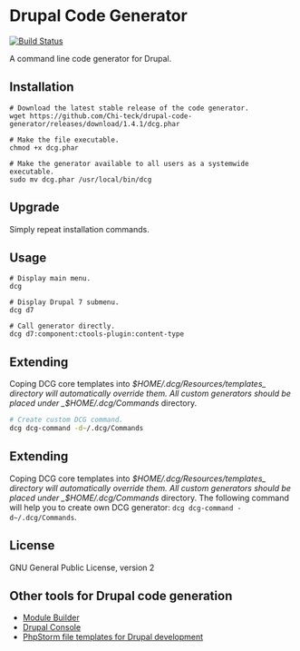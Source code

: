 # Drupal Code Generator

[![Build Status](https://travis-ci.org/Chi-teck/drupal-code-generator.svg?branch=master)](https://travis-ci.org/Chi-teck/drupal-code-generator)

A command line code generator for Drupal.

## Installation

```shell
# Download the latest stable release of the code generator.
wget https://github.com/Chi-teck/drupal-code-generator/releases/download/1.4.1/dcg.phar

# Make the file executable.
chmod +x dcg.phar

# Make the generator available to all users as a systemwide executable.
sudo mv dcg.phar /usr/local/bin/dcg
```

## Upgrade
Simply repeat installation commands.

## Usage
```shell
# Display main menu.
dcg

# Display Drupal 7 submenu.
dcg d7

# Call generator directly.
dcg d7:component:ctools-plugin:content-type
```

## Extending
Coping DCG core templates into _$HOME/.dcg/Resources/templates_ directory  will automatically override them. All custom generators should be placed under _$HOME/.dcg/Commands_ directory.
```bash
# Create custom DCG command.
dcg dcg-command -d~/.dcg/Commands
```

## Extending
Coping DCG core templates into _$HOME/.dcg/Resources/templates_ directory  will automatically override them. All custom generators should be placed under _$HOME/.dcg/Commands_ directory. The following command will help you to create own DCG generator: `dcg dcg-command -d~/.dcg/Commands`.


## License
GNU General Public License, version 2

## Other tools for Drupal code generation

- [Module Builder](https://www.drupal.org/project/module_builder)
- [Drupal Console](https://github.com/hechoendrupal/DrupalAppConsole)
- [PhpStorm file templates for Drupal development](https://github.com/Chi-teck/PhpStorm-Drupal-Templates)
